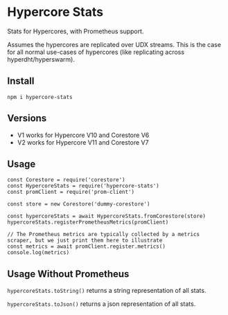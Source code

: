 # Hypercore Stats

Stats for Hypercores, with Prometheus support.

Assumes the hypercores are replicated over UDX streams. This is the case for all normal use-cases of hypercores (like replicating across hyperdht/hyperswarm).

## Install

```
npm i hypercore-stats
```

## Versions

- V1 works for Hypercore V10 and Corestore V6
- V2 works for Hypercore V11 and Corestore V7

## Usage

```
const Corestore = require('corestore')
const HypercoreStats = require('hypercore-stats')
const promClient = require('prom-client')

const store = new Corestore('dummy-corestore')

const hypercoreStats = await HypercoreStats.fromCorestore(store)
hypercoreStats.registerPrometheusMetrics(promClient)

// The Prometheus metrics are typically collected by a metrics scraper, but we just print them here to illustrate
const metrics = await promClient.register.metrics()
console.log(metrics)
```

## Usage Without Prometheus

`hypercoreStats.toString()` returns a string representation of all stats.

`hypercoreStats.toJson()` returns a json representation of all stats.
